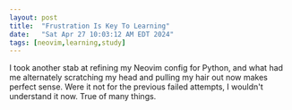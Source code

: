 ```yaml
---
layout: post
title:  "Frustration Is Key To Learning"
date:   "Sat Apr 27 10:03:12 AM EDT 2024"
tags: [neovim,learning,study]
---
```


I took another stab at refining my Neovim config for Python, and what had me alternately scratching my head and pulling my hair out now makes perfect sense.  Were it not for the previous failed attempts, I wouldn't understand it now.
True of many things.

